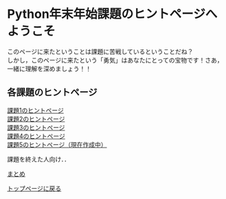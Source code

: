 # Python年末年始課題のヒントページへようこそ

このページに来たということは課題に苦戦しているということだね？  
しかし，このページに来たという「勇気」はあなたにとっての宝物です！さあ，一緒に理解を深めましょう！！

## 各課題のヒントページ

[課題1のヒントページ](https://github.com/yamada24/Python_Lecture/blob/main/linkme/hint1.md)  
[課題2のヒントページ](https://github.com/yamada24/Python_Lecture/blob/main/linkme/hint2.md)  
[課題3のヒントページ](https://github.com/yamada24/Python_Lecture/blob/main/linkme/hint3.md)  
[課題4のヒントページ](https://github.com/yamada24/Python_Lecture/blob/main/linkme/hint4.md)  
[課題5のヒントページ（現在作成中）](https://github.com/yamada24/Python_Lecture/blob/main/linkme/hint5.md)  

課題を終えた人向け．．

[まとめ](https://github.com/yamada24/Python_Lecture/blob/main/linkme/review.md)  

[トップページに戻る](https://github.com/yamada24/Python_Lecture)  







